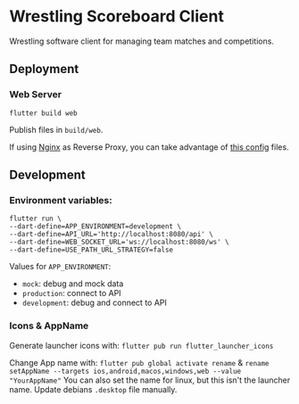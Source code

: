 # Wrestling Scoreboard Client

Wrestling software client for managing team matches and competitions.

## Deployment

### Web Server

```shell
flutter build web
```

Publish files in `build/web`.

If using [Nginx](https://en.wikipedia.org/wiki/Nginx) as Reverse Proxy, you can take advantage of [this config](docs/nginx/wrestling-scoreboard-client-web.conf) files.

## Development

### Environment variables:

```shell
flutter run \
--dart-define=APP_ENVIRONMENT=development \
--dart-define=API_URL='http://localhost:8080/api' \
--dart-define=WEB_SOCKET_URL='ws://localhost:8080/ws' \
--dart-define=USE_PATH_URL_STRATEGY=false
```

Values for `APP_ENVIRONMENT`:
- `mock`: debug and mock data
- `production`: connect to API
- `development`: debug and connect to API

### Icons & AppName

Generate launcher icons with: `flutter pub run flutter_launcher_icons`

Change App name with: `flutter pub global activate rename` & `rename setAppName --targets ios,android,macos,windows,web --value "YourAppName"`
You can also set the name for linux, but this isn't the launcher name. Update debians `.desktop` file manually.
